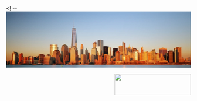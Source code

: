 <! --![alt text](https://raw.githubusercontent.com/ostweg/ostweg/main/img/header.jpg)

<a href="https://stackoverflow.com/users/9945539/samga"><img src="https://stackexchange.com/users/flair/13780246.png?theme=dark" style="float:right;" width="208" height="58"></a>
